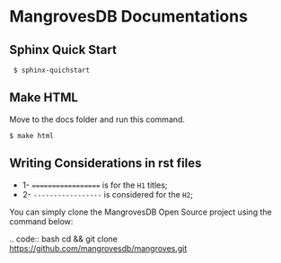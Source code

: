 # MangrovesDB Documentations

## Sphinx Quick Start

<code> $ sphinx-quichstart </code>


## Make HTML
Move to the docs folder and run this command.
```
$ make html
```

## Writing Considerations in rst files

- 1- ```=================``` is for the ```H1``` titles;
- 2- ```-----------------``` is considered for the ```H2```;




You can simply clone the MangrovesDB Open Source project using the command below:

.. code:: bash
    cd && git clone https://github.com/mangrovesdb/mangroves.git
